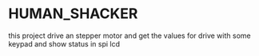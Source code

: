 # HUMAN_SHACKER

this project drive an stepper motor and get the values for drive with some keypad and show status in spi lcd
